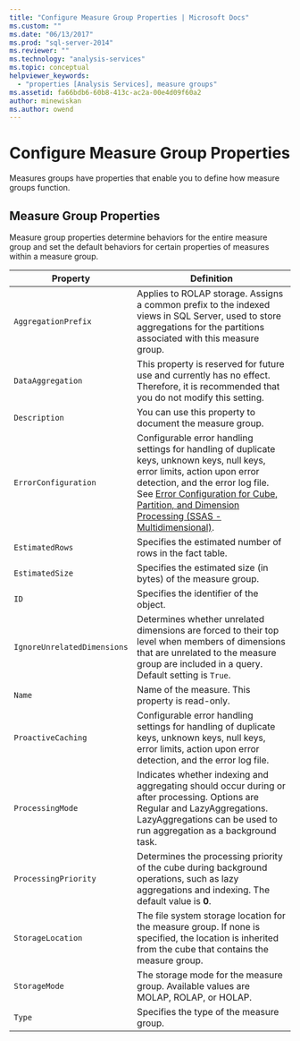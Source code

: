 ```yaml
---
title: "Configure Measure Group Properties | Microsoft Docs"
ms.custom: ""
ms.date: "06/13/2017"
ms.prod: "sql-server-2014"
ms.reviewer: ""
ms.technology: "analysis-services"
ms.topic: conceptual
helpviewer_keywords: 
  - "properties [Analysis Services], measure groups"
ms.assetid: fa66bdb6-60b8-413c-ac2a-00e4d09f60a2
author: minewiskan
ms.author: owend
---
```

# Configure Measure Group Properties
  Measures groups have properties that enable you to define how measure groups function.  
  
## Measure Group Properties  
 Measure group properties determine behaviors for the entire measure group and set the default behaviors for certain properties of measures within a measure group.  
  
|Property|Definition|  
|--------------|----------------|  
|`AggregationPrefix`|Applies to ROLAP storage. Assigns a common prefix to the indexed views in SQL Server, used to store aggregations for the partitions associated with this measure group.|  
|`DataAggregation`|This property is reserved for future use and currently has no effect. Therefore, it is recommended that you do not modify this setting.|  
|`Description`|You can use this property to document the measure group.|  
|`ErrorConfiguration`|Configurable error handling settings for handling of duplicate keys, unknown keys, null keys, error limits, action upon error detection, and the error log file. See [Error Configuration for Cube, Partition, and Dimension Processing &#40;SSAS - Multidimensional&#41;](error-configuration-for-cube-partition-and-dimension-processing.md).|  
|`EstimatedRows`|Specifies the estimated number of rows in the fact table.|  
|`EstimatedSize`|Specifies the estimated size (in bytes) of the measure group.|  
|`ID`|Specifies the identifier of the object.|  
|`IgnoreUnrelatedDimensions`|Determines whether unrelated dimensions are forced to their top level when members of dimensions that are unrelated to the measure group are included in a query. Default setting is `True`.|  
|`Name`|Name of the measure. This property is read-only.|  
|`ProactiveCaching`|Configurable error handling settings for handling of duplicate keys, unknown keys, null keys, error limits, action upon error detection, and the error log file.|  
|`ProcessingMode`|Indicates whether indexing and aggregating should occur during or after processing. Options are Regular and LazyAggregations. LazyAggregations can be used to run aggregation as a background task.|  
|`ProcessingPriority`|Determines the processing priority of the cube during background operations, such as lazy aggregations and indexing. The default value is **0**.|  
|`StorageLocation`|The file system storage location for the measure group. If none is specified, the location is inherited from the cube that contains the measure group.|  
|`StorageMode`|The storage mode for the measure group. Available values are MOLAP, ROLAP, or HOLAP.|  
|`Type`|Specifies the type of the measure group.|  
  
  
